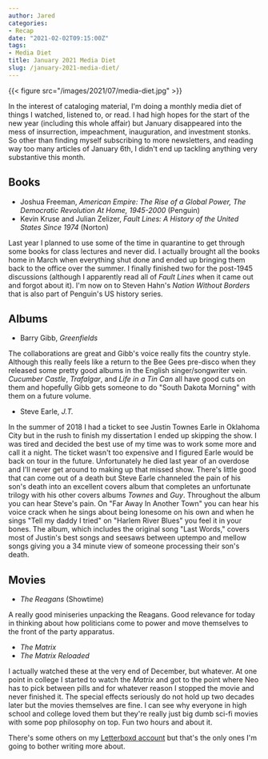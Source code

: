 ```yaml
---
author: Jared
categories:
- Recap
date: "2021-02-02T09:15:00Z"
tags:
- Media Diet
title: January 2021 Media Diet
slug: /january-2021-media-diet/
---
```

{{< figure src="/images/2021/07/media-diet.jpg" >}}

In the interest of cataloging material, I'm doing a monthly media diet of things I watched, listened to, or read. I had high hopes for the start of the new year (including this whole affair) but January disappeared into the mess of insurrection, impeachment, inauguration, and investment stonks. So other than finding myself subscribing to more newsletters, and reading way too many articles of January 6th, I didn't end up tackling anything very substantive this month.

## Books

- Joshua Freeman, *American Empire: The Rise of a Global Power, The Democratic Revolution At Home, 1945-2000* (Penguin)
- Kevin Kruse and Julian Zelizer, *Fault Lines: A History of the United States Since 1974* (Norton)

Last year I planned to use some of the time in quarantine to get through some books for class lectures and never did. I actually brought all the books home in March when everything shut done and ended up bringing them back to the office over the summer. I finally finished two for the post-1945 discussions (although I apparently read all of *Fault Lines* when it came out and forgot about it). I'm now on to Steven Hahn's *Nation Without Borders* that is also part of Penguin's US history series.

## Albums

- Barry Gibb, *Greenfields*

The collaborations are great and Gibb's voice really fits the country style. Although this really feels like a return to the Bee Gees pre-disco when they released some pretty good albums in the English singer/songwriter vein. *Cucumber Castle*, *Trafalgar*, and *Life in a Tin Can* all have good cuts on them and hopefully Gibb gets someone to do "South Dakota Morning" with them on a future volume.

- Steve Earle, *J.T.*

In the summer of 2018 I had a ticket to see Justin Townes Earle in Oklahoma City but in the rush to finish my dissertation I ended up skipping the show. I was tired and decided the best use of my time was to work some more and call it a night. The ticket wasn't too expensive and I figured Earle would be back on tour in the future. Unfortunately he died last year of an overdose and I'll never get around to making up that missed show. There's little good that can come out of a death but Steve Earle channeled the pain of his son's death into an excellent covers album that completes an unfortunate trilogy with his other covers albums *Townes* and *Guy*. Throughout the album you can hear Steve's pain. On "Far Away In Another Town" you can hear his voice crack when he sings about being lonesome on his own and when he sings "Tell my daddy I tried" on "Harlem River Blues" you feel it in your bones. The album, which includes the original song "Last Words," covers most of Justin's best songs and seesaws between uptempo and mellow songs giving you a 34 minute view of someone processing their son's death.

## Movies

- *The Reagans* (Showtime)

A really good miniseries unpacking the Reagans. Good relevance for today in thinking about how politicians come to power and move themselves to the front of the party apparatus.

- *The Matrix*
- *The Matrix Reloaded*

I actually watched these at the very end of December, but whatever. At one point in college I started to watch the *Matrix* and got to the point where Neo has to pick between pills and for whatever reason I stopped the movie and never finished it. The special effects seriously do not hold up two decades later but the movies themselves are fine. I can see why everyone in high school and college loved them but they're really just big dumb sci-fi movies with some pop philosophy on top. Fun two hours and about it.

There's some others on my [Letterboxd account](https://letterboxd.com/eberle/) but that's the only ones I'm going to bother writing more about.
